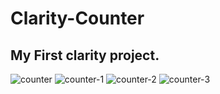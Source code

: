# Clarity-Counter

## My First clarity project.

![counter](https://user-images.githubusercontent.com/79459872/201459968-4171e30d-7c2f-457f-8b29-69a721013987.png)
![counter-1](https://user-images.githubusercontent.com/79459872/201459982-c630ad74-9d55-484e-8911-fe1a07be8e0a.png)
![counter-2](https://user-images.githubusercontent.com/79459872/201459985-455992bd-3b65-4544-96ea-81c2174ba036.png)
![counter-3](https://user-images.githubusercontent.com/79459872/201459986-052121b3-d932-4fbc-ae1f-fcdc266c26a2.png)
